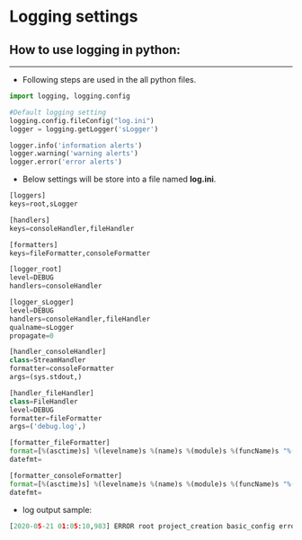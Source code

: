 # Logging settings

## How to use logging in python:
---
* Following steps are used in the all python files.
```python
import logging, logging.config

#Default logging setting
logging.config.fileConfig("log.ini")
logger = logging.getLogger('sLogger')

logger.info('information alerts')
logger.warning('warning alerts')
logger.error('error alerts')

```

* Below settings will be store into a file named **log.ini**.
```python
[loggers]
keys=root,sLogger

[handlers]
keys=consoleHandler,fileHandler

[formatters]
keys=fileFormatter,consoleFormatter

[logger_root]
level=DEBUG
handlers=consoleHandler

[logger_sLogger]
level=DEBUG
handlers=consoleHandler,fileHandler
qualname=sLogger
propagate=0

[handler_consoleHandler]
class=StreamHandler
formatter=consoleFormatter
args=(sys.stdout,)

[handler_fileHandler]
class=FileHandler
level=DEBUG
formatter=fileFormatter
args=('debug.log',)

[formatter_fileFormatter]
format=[%(asctime)s] %(levelname)s %(name)s %(module)s %(funcName)s "%(message)s"
datefmt=

[formatter_consoleFormatter]
format=[%(asctime)s] %(levelname)s %(name)s %(module)s %(funcName)s "%(message)s"
datefmt=
```


* log output sample:
```python
[2020-05-21 01:05:10,983] ERROR root project_creation basic_config error in basic config file.
```